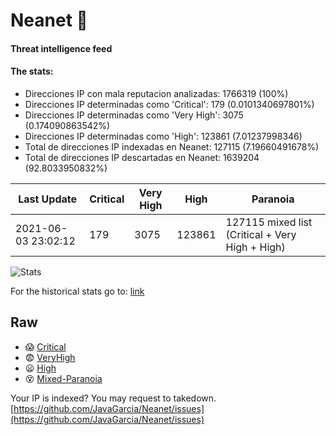 # Neanet :hocho:
#### Threat intelligence feed
#### The stats:

- Direcciones IP con mala reputacion analizadas: 1766319 (100%)
- Direcciones IP determinadas como 'Critical':  179 (0.0101340697801%)
- Direcciones IP determinadas como 'Very High':  3075 (0.174090863542%)
- Direcciones IP determinadas como 'High':  123861 (7.01237998346)
- Total de direcciones IP indexadas en Neanet:  127115 (7.19660491678%)
- Total de direcciones IP descartadas en Neanet:  1639204 (92.8033950832%)

| Last Update | Critical | Very High | High | Paranoia |
| --- | --- | --- | --- | --- |
| 2021-06-03 23:02:12 | 179 | 3075 | 123861 | 127115 mixed list (Critical + Very High + High)|

![Stats](https://docs.google.com/spreadsheets/d/e/2PACX-1vSnaNMIXVabIpDJjufMlzH7poXnshF3mgd8Is1g9ytUEzVsP5my4Trn8f-xkoLLQ38xpL3HtmUexLo6/pubchart?oid=501124687&format=image)

For the historical stats go to: [link](/stats.csv)
## Raw
- :scream: [Critical](https://raw.githubusercontent.com/JavaGarcia/Neanet/master/blacklists/neanet_critical.txt)
- :fearful: [VeryHigh](https://raw.githubusercontent.com/JavaGarcia/Neanet/master/blacklists/neanet_veryHigh.txtt)
- :frowning: [High](https://raw.githubusercontent.com/JavaGarcia/Neanet/master/blacklists/neanet_high.txt)
- :dizzy_face: [Mixed-Paranoia](https://raw.githubusercontent.com/JavaGarcia/Neanet/master/blacklists/neanet_all.txt)


Your IP is indexed? You may request to takedown. [https://github.com/JavaGarcia/Neanet/issues](https://github.com/JavaGarcia/Neanet/issues)





























































































































































































































































































































































































































































































































































































































































































































































































































































































































































































































































































































































































































































































































































































































































































































































































































































































































































































































































































































































































































































































































































































































































































































































































































































































































































































































































































































































































































































































































































































































































































































































































































































































































































































































































































































































































































































































































































































































































































































































































































































































































































































































































































































































































































































































































































































































































































































































































































































































































































































































































































































































































































































































































































































































































































































































































































































































































































































































































































































































































































































































































































































































































































































































































































































































































































































































































































































































































































































































































































































